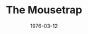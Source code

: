 ---
title: The Mousetrap
date: 1976-03-12
closing_date: 1976-03-27
layout: productions
featured_image: 
image_caption:
image_credit:
playbill: 
category: 
Theatre: Theatre Jacksonville
Venue: Little Theatre
cast:
  Mollie Ralston: Jane Carroll
  Giles Ralston: Allen Richard Gimbel
  Christopher Wren: Jack Dillon
  Mrs. Boyle: Martha Worsley
  Major Metcalf: Bill Worsley
  Miss Casewell: Miriam Collins
  Mr. Paravicini: Marcus Greer
  Detective Sergeant Trotter: Chris Glendon
crew:
  Director: Robert Knowles
  Scene Design: Hal Henderson
  Stage Manager: Roxanne Hayward
  Lighting Design: Kelly Hart
  Lighting Technician: Barbara Stillson
  Sound Technician: Carmen Chronister
  Set Construction:
    - Mark Backer
    - Sharon Brown
    - Carmen Chronister
    - Jack Dillon
    - Scott Dunham
    - Kelly Hart
    - Roxanne Hayward
    - Tom Herrernan
    - Brenda Hollis
    - Shyla Hughes
    - Pamela Jackson
    - Merry Merritt
    - David Rayment
    - Larry Usoff
    - Eric Winters
    - Martha Worsley
  Properties:
    - Pamela Jackson
    - Sharon Brown
    - Merry Merritt
  Costumes: Gert Berman
  Publicity: Madge Bruner
  Box Office:
    - Roxanne Hayward
    - Gert Berman
    - Ann Dubow
    - Gay Duncan
    - Leonore Hart
    - Shyla Hughes
    - Pat Mullarkey
    - Barbara Stillson
    - Pat Somers
    - Esta Tkac
    - Martha Wynne
orchestra:
external_links:
---